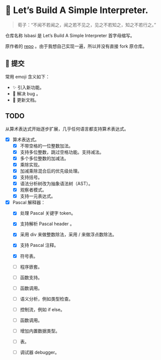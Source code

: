 # 🧐 Let’s Build A Simple Interpreter.

> 荀子：“不闻不若闻之，闻之若不见之，见之不若知之，知之不若行之。”

仓库名称 lsbasi 是 Let’s Build A Simple Interpreter 首字母缩写。

原作者的 [repo](https://github.com/rspivak/lsbasi/) 。由于我想自己实现一遍，所以并没有直接 fork 原仓库。

## 🥳 提交

常用 emoji 含义如下：

* :sparkles: 引入新功能。
* :bug: 解决 bug 。
* :memo: 更新文档。	

## TODO

从算术表达式开始逐步扩展，几乎任何语言都支持算术表达式。

- [x] 算术表达式。
    - [x] 不带空格的一位整数加法。
    - [x] 支持多位整数，跳过空格功能。支持减法。
    - [x] 多个多位整数的加减法。
    - [x] 乘除实现。
    - [x] 加减乘除混合后的优先级处理。
    - [x] 支持括号。
    - [x] 语法分析树改为抽象语法树（AST）。
    - [x] 观察者模式。
    - [x] 支持一元表达式。

- [x] Pascal 解释器：
    - [x] 处理 Pascal 关键字 token。
    - [x] 支持解析 Pascal header 。
    - [x] 采用 div 来做整数除法，采用 / 来做浮点数除法。
    - [x] 支持 Pascal 注释。
    - [x] 符号表。
    - [ ] 程序嵌套。
    - [ ] 函数支持。
    - [ ] 函数调用。
    - [ ] 语义分析，例如类型检查。
    - [ ] 控制流，例如 if else。
    - [ ] 函数调用。
    - [ ] 增加内置数据类型。
    - [ ] 表。
    - [ ] 调试器 debugger。
    